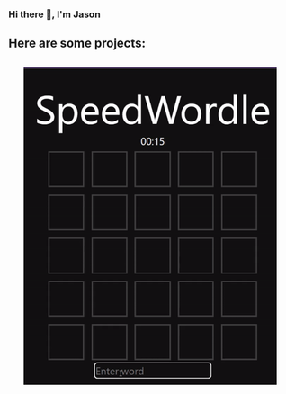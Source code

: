 ### Hi there 👋, I'm Jason

<h2>Here are some projects:<h2>

<div style="width:100%;height:0px;position:relative;padding-bottom:56.250%;" align="center">
  <img align="center" src="speeedWordle.gif" width="450"/>
</div>
